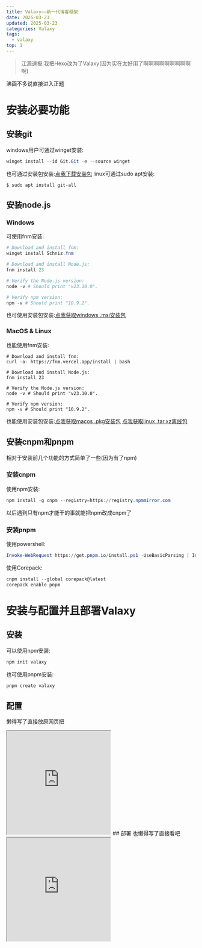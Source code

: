 ```yaml
---
title: Valaxy——新一代博客框架
date: 2025-03-23
updated: 2025-03-23
categories: Valaxy
tags:
  - valaxy
top: 1
---
```

> 江源速报:我把Hexo改为了Valaxy(因为实在太好用了啊啊啊啊啊啊啊啊啊啊)

沸画不多说直接进入正题
# 安装必要功能
## 安装git
windows用户可通过winget安装:
```powershell
winget install --id Git.Git -e --source winget
```
也可通过安装包安装:[点我下载安装包](https://github.com/git-for-windows/git/releases/download/v2.49.0.windows.1/Git-2.49.0-64-bit.exe)
linux可通过sudo apt安装:
```Terminal
$ sudo apt install git-all
```
## 安装node.js
### Windows
可使用fnm安装:
```powershell
# Download and install fnm:
winget install Schniz.fnm

# Download and install Node.js:
fnm install 23

# Verify the Node.js version:
node -v # Should print "v23.10.0".

# Verify npm version:
npm -v # Should print "10.9.2".
```
也可使用安装包安装:[点我获取windows .msi安装包](https://nodejs.org/dist/v23.10.0/node-v23.10.0-x64.msi)
### MacOS & Linux
也能使用fnm安装:
```Terminal
# Download and install fnm:
curl -o- https://fnm.vercel.app/install | bash

# Download and install Node.js:
fnm install 23

# Verify the Node.js version:
node -v # Should print "v23.10.0".

# Verify npm version:
npm -v # Should print "10.9.2".
```
也能使用安装包安装:[点我获取macos .pkg安装包](https://nodejs.org/dist/v23.10.0/node-v23.10.0.pkg) [点我获取linux .tar.xz离线包](https://nodejs.org/dist/v23.10.0/node-v23.10.0-linux-x64.tar.xz)
## 安装cnpm和pnpm
相对于安装前几个功能的方式简单了一些(因为有了npm)
### 安装cnpm
使用npm安装:
```powershell
npm install -g cnpm --registry=https://registry.npmmirror.com
```
以后遇到只有npm才能干的事就能把npm改成cnpm了
### 安装pnpm
使用powershell:
```powershell
Invoke-WebRequest https://get.pnpm.io/install.ps1 -UseBasicParsing | Invoke-Expression
```
使用Corepack:
```powershell
cnpm install --global corepack@latest
corepack enable pnpm
```
# 安装与配置并且部署Valaxy
## 安装
可以使用npm安装:
```powershell
npm init valaxy
```
也可使用pnpm安装:
```powershell
pnpm create valaxy
```
## 配置
懒得写了直接放原网页把
<iframe height=275 width=275 src="https://valaxy.site/guide/config"></iframe>
## 部署
也懒得写了直接看吧  
<iframe height=275 width=275 src="https://valaxy.site/guide/deploy"></iframe>

